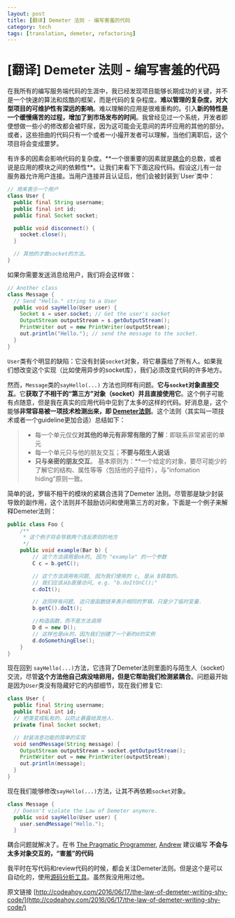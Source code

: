```yaml
---
layout: post
title: [翻译] Demeter 法则 - 编写害羞的代码
category: tech 
tags: [translation, demeter, refactoring]
---
```


# [翻译] Demeter 法则 - 编写害羞的代码

在我所有的编写服务端代码的生涯中，我已经发现项目能够长期成功的关键，并不是一个快速的算法和炫酷的框架，而是代码的复杂程度。**难以管理的复杂度，对大型项目的可维护性有深远的影响**。难以理解的应用是很难重构的。引入**新的特性是一个缓慢痛苦的过程，增加了到市场发布的时间**。我曾经见过一个系统，开发者即使想做一些小的修改都会被吓尿，因为这可能会无意间的弄坏应用的其他的部分。或者，这些扭曲的代码只有一个或者一小撮开发者可以理解，当他们离职后，这个项目将会变成噩梦。

有许多的因素会影响代码的复杂度。**一个很重要的因素就是[耦合](https://en.wikipedia.org/wiki/Coupling_(computer_programming))的总数，或者说是应用的模块之间的依赖性**。让我们来看下下面这段代码。假设这儿有一台服务器允许用户连接。当用户连接并且认证后，他们会被封装到`User`类中：

```java
// 用来表示一个用户
class User {
  public final String username;
  public final int id;
  public final Socket socket;

  public void disconnect() {
    socket.close();
  }

  // 其他的才做socket的方法。
}
```

如果你需要发送消息给用户，我们将会这样做：

```java
// Another class
class Message {
  // Send "Hello." string to a User
  public void sayHello(User user) {
    Socket s = user.socket; // Get the user's socket
    OutputStream outputStream = s.getOutputStream();
    PrintWriter out = new PrintWriter(outputStream);
    out.println("Hello."); // send the message to the socket.
  }
}
```

`User`类有个明显的缺陷：它没有封装`socket`对象，将它暴露给了所有人。如果我们想改变这个实现（比如使用异步的socket库），我们必须改变代码的许多地方。

然而，`Message`类的`sayHello(...)` 方法也同样有问题。**它与`socket`对象直接交互**。它**获取了不相干的“第三方”对象（socket）并且直接使用它**。这个例子可能有点随意，但是我在真实的应用代码中见到了太多的这样的代码。好消息是，这个能够**非常容易被一项技术检测出来，即 [Demeter法则](http://www.ccs.neu.edu/research/demeter/papers/law-of-demeter/oopsla88-law-of-demeter.pdf)**。这个法则（其实叫一项技术或者一个guideline更加合适）总结如下：

>  * 每一个单元仅仅**对其他的单元有非常有限的了解**：即联系非常紧密的单元
>  * 每一个单元只与他的朋友交互；**不要与陌生人说话**
>  * **只与亲密的朋友交互**。
>  基本原则为：**一个给定的对象，要尽可能少的了解它的结构、属性等等（包括他的子组件），与“infomation hiding”原则一致。

简单的说，罗辑不相干的模块的紧耦合违背了Demeter 法则。尽管那是缺少封装导致的副作用，这个法则并不鼓励访问和使用第三方的对象，下面是一个例子来解释Demeter法则：

```java
public class Foo {
    /**
     * 这个例子将会导致两个违反原则的地方
     */
    public void example(Bar b) {
        // 这个方法调用是ok的, 因为 "example" 的一个参数
        C c = b.getC();

        // 这个方法调用有问题, 因为我们使用的 c, 是从 B获取的。
        // 我们应该从b直接访问, e.g. "b.doItOnC();"
        c.doIt();

        // 这同样有问题, 这只是函数链来表示相同的罗辑，只是少了临时变量.
        b.getC().doIt();

        //构造函数，而不是方法调用
        D d = new D();
        // 这样也是ok的，因为我们创建了一个新的d的实例
        d.doSomethingElse();
    }
}
```

现在回到 `sayHello(...)`方法，它违背了Demeter法则里面的与陌生人（socket）交流，尽管**这个方法他自己病没啥卵用，但是它帮助我们检测紧耦合**。问题最开始是因为`User`类没有隐藏好它的内部细节，现在我们修复它:

```java
class User {
  public final String username;
  public final int id;
  // 把类变成私有的，以防止暴露给其他人.
  private final Socket socket;

  // 封装消息功能的简单的实现
  void sendMessage(String message) {
    OutputStream outputStream = socket.getOutputStream();
    PrintWriter out = new PrintWriter(outputStream);
    out.println(message);
  }
}
```

现在我们能够修改`sayHello(...)`方法，让其不再依赖`socket`对象。

```java
class Message {
  // Doesn't violate the Law of Demeter anymore.
  public void sayHello(User user) {
    user.sendMessage("Hello.");
  }
```

耦合问题就解决了。在书 [The Pragmatic Programmer](https://www.amazon.com/Pragmatic-Programmer-Journeyman-Master/dp/020161622X), [Andrew](https://twitter.com/pragmaticandy) 建议编写 **不会与太多对象交互的，“害羞”的代码**

我平时在写代码和review代码的时候，都会关注Demeter法则。但是这个是可以自动化的，使用[源码分析工具](http://pmd.github.io/)。虽然我没用用过他。


原文链接 [http://codeahoy.com/2016/06/17/the-law-of-demeter-writing-shy-code/](http://codeahoy.com/2016/06/17/the-law-of-demeter-writing-shy-code/)
